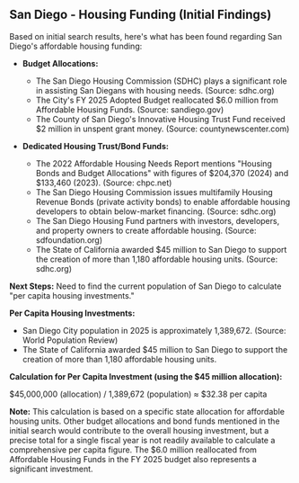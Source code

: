 ## San Diego - Housing Funding (Initial Findings)

Based on initial search results, here's what has been found regarding San Diego's affordable housing funding:

*   **Budget Allocations:**
    *   The San Diego Housing Commission (SDHC) plays a significant role in assisting San Diegans with housing needs. (Source: sdhc.org)
    *   The City's FY 2025 Adopted Budget reallocated $6.0 million from Affordable Housing Funds. (Source: sandiego.gov)
    *   The County of San Diego's Innovative Housing Trust Fund received $2 million in unspent grant money. (Source: countynewscenter.com)

*   **Dedicated Housing Trust/Bond Funds:**
    *   The 2022 Affordable Housing Needs Report mentions "Housing Bonds and Budget Allocations" with figures of $204,370 (2024) and $133,460 (2023). (Source: chpc.net)
    *   The San Diego Housing Commission issues multifamily Housing Revenue Bonds (private activity bonds) to enable affordable housing developers to obtain below-market financing. (Source: sdhc.org)
    *   The San Diego Housing Fund partners with investors, developers, and property owners to create affordable housing. (Source: sdfoundation.org)
    *   The State of California awarded $45 million to San Diego to support the creation of more than 1,180 affordable housing units. (Source: sdhc.org)

**Next Steps:** Need to find the current population of San Diego to calculate "per capita housing investments."




**Per Capita Housing Investments:**

*   San Diego City population in 2025 is approximately 1,389,672. (Source: World Population Review)
*   The State of California awarded $45 million to San Diego to support the creation of more than 1,180 affordable housing units.

**Calculation for Per Capita Investment (using the $45 million allocation):**

$45,000,000 (allocation) / 1,389,672 (population) ≈ $32.38 per capita

**Note:** This calculation is based on a specific state allocation for affordable housing units. Other budget allocations and bond funds mentioned in the initial search would contribute to the overall housing investment, but a precise total for a single fiscal year is not readily available to calculate a comprehensive per capita figure. The $6.0 million reallocated from Affordable Housing Funds in the FY 2025 budget also represents a significant investment.

